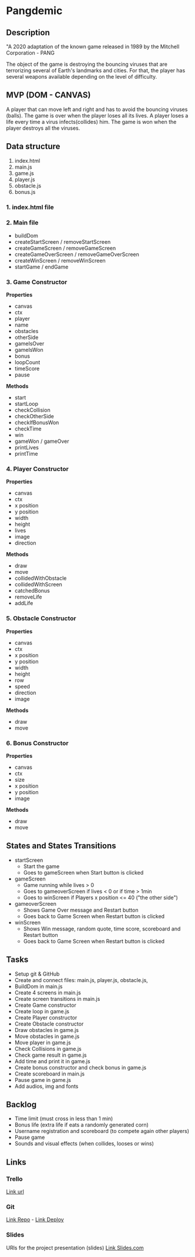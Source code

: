 # Pangdemic

## Description

"A 2020 adaptation of the known game released in 1989 by the Mitchell Corporation - PANG

The object of the game is destroying the bouncing viruses that are terrorizing several of Earth's landmarks and cities.
For that, the player has several weapons available depending on the level of difficulty.

## MVP (DOM - CANVAS)

A player that can move left and right and has to avoid the bouncing viruses (balls).
The game is over when the player loses all its lives. A player loses a life every time a virus infects(collides) him.
The game is won when the player destroys all the viruses.

## Data structure

1. index.html
2. main.js
3. game.js
4. player.js
5. obstacle.js
6. bonus.js

### 1. index.html file

### 2. Main file

- buildDom
- createStartScreen / removeStartScreen
- createGameScreen / removeGameScreen
- createGameOverScreen / removeGameOverScreen
- createWinScreen / removeWinScreen
- startGame / endGame

### 3. Game Constructor

**Properties**

- canvas
- ctx
- player
- name
- obstacles
- otherSide
- gameIsOver
- gameIsWon
- bonus
- loopCount
- timeScore
- pause

**Methods**

- start
- startLoop
- checkCollision
- checkOtherSide
- checkIfBonusWon
- checkTime
- win
- gameWon / gameOver
- printLives
- printTime

### 4. Player Constructor

**Properties**

- canvas
- ctx
- x position
- y position
- width
- height
- lives
- image
- direction

**Methods**

- draw
- move
- collidedWithObstacle
- collidedWithScreen
- catchedBonus
- removeLife
- addLife

### 5. Obstacle Constructor

**Properties**

- canvas
- ctx
- x position
- y position
- width
- height
- row
- speed
- direction
- image

**Methods**

- draw
- move

### 6. Bonus Constructor

**Properties**

- canvas
- ctx
- size
- x position
- y position
- image

**Methods**

- draw
- move

## States and States Transitions

- startScreen
  - Start the game
  - Goes to gameScreen when Start button is clicked
- gameScreen
  - Game running while lives > 0
  - Goes to gameoverScreen if lives < 0 or if time > 1min
  - Goes to winScreen if Players x position <= 40 ("the other side")
- gameoverScreen
  - Shows Game Over message and Restart button
  - Goes back to Game Screen when Restart button is clicked
- winScreen
  - Shows Win message, random quote, time score, scoreboard and Restart button
  - Goes back to Game Screen when Restart button is clicked

## Tasks

- Setup git & GitHub
- Create and connect files: main.js, player.js, obstacle.js,
- BuildDom in main.js
- Create 4 screens in main.js
- Create screen transitions in main.js
- Create Game constructor
- Create loop in game.js
- Create Player constructor
- Create Obstacle constructor
- Draw obstacles in game.js
- Move obstacles in game.js
- Move player in game.js
- Check Collisions in game.js
- Check game result in game.js
- Add time and print it in game.js
- Create bonus constructor and check bonus in game.js
- Create scoreboard in main.js
- Pause game in game.js
- Add audios, img and fonts

## Backlog

- Time limit (must cross in less than 1 min)
- Bonus life (extra life if eats a randomly generated corn)
- Username registration and scoreboard (to compete again other players)
- Pause game
- Sounds and visual effects (when collides, looses or wins)

## Links

### Trello

[Link url](https://trello.com/invite/b/GxrgJtj8/2276ff29e101daded0b42905441d7fd3/ironhack)

### Git

[Link Repo](https://github.com/skanndar/Pangdemic.git) -
[Link Deploy]()

### Slides

URls for the project presentation (slides)
[Link Slides.com](https://docs.google.com/presentation/d/1sd0kD1USru5METruDBION3qVaVu6O19CvSCoMSgvj7E/edit?usp=sharing)

